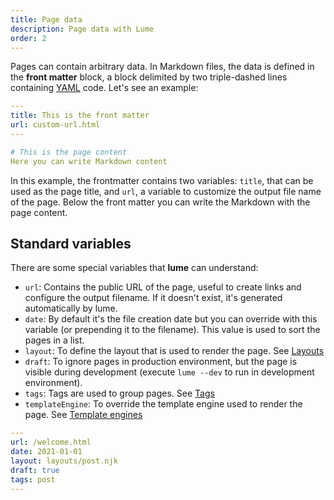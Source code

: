 ```yaml
---
title: Page data
description: Page data with Lume
order: 2
---
```


Pages can contain arbitrary data. In Markdown files, the data is defined in the
**front matter** block, a block delimited by two triple-dashed lines containing
[YAML](https://yaml.org/) code. Let's see an example:

```yaml
---
title: This is the front matter
url: custom-url.html
---

# This is the page content
Here you can write Markdown content
```

In this example, the frontmatter contains two variables: `title`, that can be
used as the page title, and `url`, a variable to customize the output file name
of the page. Below the front matter you can write the Markdown with the page
content.

## Standard variables

There are some special variables that **lume** can understand:

- `url`: Contains the public URL of the page, useful to create links and
  configure the output filename. If it doesn't exist, it's generated
  automatically by lume.
- `date`: By default it's the file creation date but you can override with this
  variable (or prepending it to the filename). This value is used to sort the
  pages in a list.
- `layout`: To define the layout that is used to render the page. See
  [Layouts](/creating-pages/layouts/)
- `draft`: To ignore pages in production environment, but the page is visible
  during development (execute `lume --dev` to run in development environment).
- `tags`: Tags are used to group pages. See [Tags](/creating-pages/tags/)
- `templateEngine`: To override the template engine used to render the page. See
  [Template engines](advanced/template-engines/)

```yaml
---
url: /welcome.html
date: 2021-01-01
layout: layouts/post.njk
draft: true
tags: post
---
```
